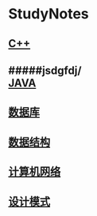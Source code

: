 StudyNotes
==============================================================
[C++](https://github.com/sunnyandgood/StudyNotes/tree/master/C%2B%2B)
---------------------------------------------------------------
#####jsdgfdj/<br>
[JAVA](https://github.com/sunnyandgood/StudyNotes/tree/master/JAVA)
---------------------------------------------------------------
[数据库](https://github.com/sunnyandgood/StudyNotes/tree/master/%E6%95%B0%E6%8D%AE%E5%BA%93)
---------------------------------------------------------------
[数据结构](https://github.com/sunnyandgood/StudyNotes/tree/master/%E6%95%B0%E6%8D%AE%E7%BB%93%E6%9E%84)
---------------------------------------------------------------
[计算机网络](https://github.com/sunnyandgood/StudyNotes/tree/master/%E8%AE%A1%E7%AE%97%E6%9C%BA%E7%BD%91%E7%BB%9C)
---------------------------------------------------------------
[设计模式](https://github.com/sunnyandgood/StudyNotes/tree/master/%E8%AE%BE%E8%AE%A1%E6%A8%A1%E5%BC%8F)
---------------------------------------------------------------
